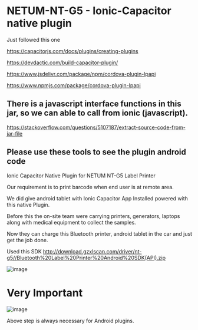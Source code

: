 # NETUM-NT-G5 - Ionic-Capacitor native plugin

Just followed this one

https://capacitorjs.com/docs/plugins/creating-plugins

https://devdactic.com/build-capacitor-plugin/

https://www.jsdelivr.com/package/npm/cordova-plugin-lpapi

https://www.npmjs.com/package/cordova-plugin-lpapi


## There is a javascript interface functions in this jar, so we can able to call from ionic (javascript). ##

https://stackoverflow.com/questions/5107187/extract-source-code-from-jar-file

## Please use these tools to see the plugin android code ##

Ionic Capacitor Native Plugin for NETUM NT-G5 Label Printer

Our requirement is to print barcode when end user is at remote area. 

We did give android tablet with Ionic Capacitor App Installed powered with this native Plugin.

Before this the on-site team were carrying printers, generators, laptops along with medical equipment to collect the samples.

Now they can charge this Bluetooth printer, android tablet in the car and just get the job done.

Used this SDK http://download.gzxlscan.com/driver/nt-g5//Bluetooth%20Label%20Printer%20Android%20SDK(API).zip

![image](https://user-images.githubusercontent.com/85802871/121785644-9221df80-cbd8-11eb-9cd0-1a6364563def.png)

# Very Important

![image](https://user-images.githubusercontent.com/85802871/123553210-77826580-d797-11eb-922c-90027f0746b0.png)

Above step is always necessary for Android plugins.




